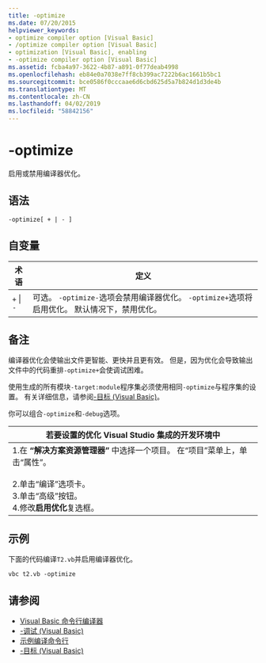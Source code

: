 ```yaml
---
title: -optimize
ms.date: 07/20/2015
helpviewer_keywords:
- optimize compiler option [Visual Basic]
- /optimize compiler option [Visual Basic]
- optimization [Visual Basic], enabling
- -optimize compiler option [Visual Basic]
ms.assetid: fcba4a97-3622-4b87-a891-0f77deab4998
ms.openlocfilehash: eb84e0a7038e7ff8cb399ac7222b6ac1661b5bc1
ms.sourcegitcommit: bce0586f0cccaae6d6cbd625d5a7b824d1d3de4b
ms.translationtype: MT
ms.contentlocale: zh-CN
ms.lasthandoff: 04/02/2019
ms.locfileid: "58842156"
---
```

# <a name="-optimize"></a>-optimize
启用或禁用编译器优化。  
  
## <a name="syntax"></a>语法  
  
```  
-optimize[ + | - ]  
```  
  
## <a name="arguments"></a>自变量  
  
|术语|定义|  
|---|---|  
|`+` &#124; `-`|可选。 `-optimize-`选项会禁用编译器优化。 `-optimize+`选项将启用优化。 默认情况下，禁用优化。|  
  
## <a name="remarks"></a>备注  
 编译器优化会使输出文件更智能、更快并且更有效。 但是，因为优化会导致输出文件中的代码重排`-optimize+`会使调试困难。  
  
 使用生成的所有模块`-target:module`程序集必须使用相同`-optimize`与程序集的设置。 有关详细信息，请参阅[-目标 (Visual Basic)](../../../visual-basic/reference/command-line-compiler/target.md)。  
  
 你可以组合`-optimize`和`-debug`选项。  
  
|若要设置的优化 Visual Studio 集成的开发环境中|  
|---|  
|1.在 **“解决方案资源管理器”** 中选择一个项目。 在“项目”菜单上，单击“属性”。<br />     <br />2.单击“编译”选项卡。<br />3.单击“高级”按钮。<br />4.修改**启用优化**复选框。|  
  
## <a name="example"></a>示例  
 下面的代码编译`T2.vb`并启用编译器优化。  
  
```console
vbc t2.vb -optimize  
```  
  
## <a name="see-also"></a>请参阅

- [Visual Basic 命令行编译器](../../../visual-basic/reference/command-line-compiler/index.md)
- [-调试 (Visual Basic)](../../../visual-basic/reference/command-line-compiler/debug.md)
- [示例编译命令行](../../../visual-basic/reference/command-line-compiler/sample-compilation-command-lines.md)
- [-目标 (Visual Basic)](../../../visual-basic/reference/command-line-compiler/target.md)

